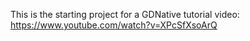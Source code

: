 This is the starting project for a GDNative tutorial video:
https://www.youtube.com/watch?v=XPcSfXsoArQ
